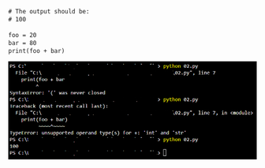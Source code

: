 ```
# The output should be:
# 100

foo = 20
bar = 80
print(foo + bar)

```

![plsfix02](https://github.com/techgrounds/techgrounds-EligioPessoa/blob/main/00_includes/plsfix02.png)
